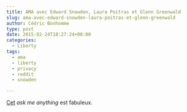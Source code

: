```yaml
---
title: AMA avec Edward Snowden, Laura Poitras et Glenn Greenwald
slug: ama-avec-edward-snowden-laura-poitras-et-glenn-greenwald
author: Cédric Bonhomme
type: post
date: 2015-02-24T18:27:24+00:00
categories:
  - Liberty
tags:
  - ama
  - liberty
  - privacy
  - reddit
  - snowden

---
```

[Cet][1] _ask me anything_ est fabuleux.

 [1]: https://www.reddit.com/r/IAmA/comments/2wwdep/we_are_edward_snowden_laura_poitras_and_glenn
